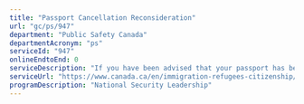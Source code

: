 ```yaml
---
title: "Passport Cancellation Reconsideration"
url: "gc/ps/947"
department: "Public Safety Canada"
departmentAcronym: "ps"
serviceId: "947"
onlineEndtoEnd: 0
serviceDescription: "If you have been advised that your passport has been cancelled, as a result of a decision by the Minister of Public Safety under the Canadian Passport Order, you may apply in writing to the Passport Cancellation Reconsideration Office to have the cancellation reconsidered."
serviceUrl: "https://www.canada.ca/en/immigration-refugees-citizenship/services/canadian-passports/security/refusal-revocation/apply-cancellation-reconsideration.html"
programDescription: "National Security Leadership"
---
```

